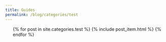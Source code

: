 ```yaml
---
title: Guides
permalink: /blog/categories/test
---
```

<ul class="artlist hotsearch">
{% for post in site.categories.test %}
{% include post_item.html %}
{% endfor %}
</ul>